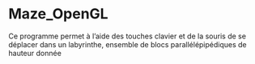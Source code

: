 # Maze_OpenGL
Ce programme permet à l’aide des touches clavier et de la souris de se déplacer dans un labyrinthe, ensemble de blocs parallélépipédiques de hauteur donnée
